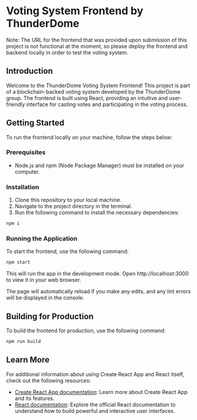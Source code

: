 # Voting System Frontend by ThunderDome

Note: The URL for the frontend that was provided upon submission of this project is not functional at the moment, so please deploy the frontend and backend locally in order to test the voting system.

## Introduction

Welcome to the ThunderDome Voting System Frontend! This project is part of a blockchain-backed voting system developed by the ThunderDome group. The frontend is built using React, providing an intuitive and user-friendly interface for casting votes and participating in the voting process.

## Getting Started

To run the frontend locally on your machine, follow the steps below:

### Prerequisites

- Node.js and npm (Node Package Manager) must be installed on your computer.

### Installation

1. Clone this repository to your local machine.
2. Navigate to the project directory in the terminal.
3. Run the following command to install the necessary dependencies:

```bash
npm i
```

### Running the Application

To start the frontend, use the following command:

```bash
npm start
```

This will run the app in the development mode. Open http://localhost:3000 to view it in your web browser.

The page will automatically reload if you make any edits, and any lint errors will be displayed in the console.

## Building for Production

To build the frontend for production, use the following command:

```bash
npm run build
```

## Learn More

For additional information about using Create React App and React itself, check out the following resources:

- [Create React App documentation](https://facebook.github.io/create-react-app/docs/getting-started): Learn more about Create React App and its features.
- [React documentation](https://reactjs.org/): Explore the official React documentation to understand how to build powerful and interactive user interfaces.
